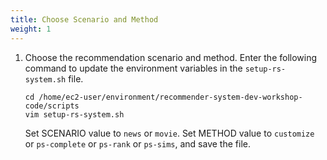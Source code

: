```yaml
---
title: Choose Scenario and Method
weight: 1
---
```


1. Choose the recommendation scenario and method. Enter the following command to update the environment variables in the `setup-rs-system.sh` file.

   ```shell
   cd /home/ec2-user/environment/recommender-system-dev-workshop-code/scripts
   vim setup-rs-system.sh
   ```

   Set SCENARIO value to `news` or `movie`. Set METHOD value to `customize` or `ps-complete` or `ps-rank` or `ps-sims`, and save the file.








